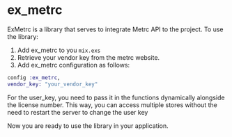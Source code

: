 # ex_metrc
ExMetrc is a library that serves to integrate Metrc API to the project.
To use the library:

1. Add ex_metrc to you `mix.exs`
2. Retrieve your vendor key from the metrc website.
3. Add ex_metrc configuration as follows:
 ```elixir
 config :ex_metrc,
 vendor_key: "your_vendor_key"
 ```

For the user_key, you need to pass it in the functions dynamically alongside the license number.
This way, you can access multiple stores without the need to restart the server to change the user key

Now you are ready to use the library in your application.